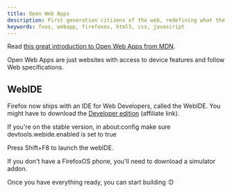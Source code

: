 ```yaml
---
title: Open Web Apps
description: First generation citizens of the web, redefining what the web is and what apps are.
keywords: fxos, webapp, firefoxos, html5, css, javascript
---
```

Read [this great introduction to Open Web Apps from MDN](https://developer.mozilla.org/Apps/Quickstart/Build/Intro_to_open_web_apps). 

Open Web Apps are just websites with access to device features and follow Web specifications.

## WebIDE ##
Firefox now ships with an IDE for Web Developers, called the WebIDE. You might have to download the [Developer edition](https://affiliates.mozilla.org/referral/75178/) (affiliate link). 

If you're on the stable version, in about:config make sure devtools.webide.enabled is set to true

Press Shift+F8 to launch the webIDE.

If you don't have a FirefoxOS phone, you'll need to download a simulator addon.

Once you have everything ready, you can start building :D